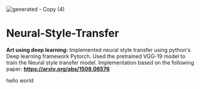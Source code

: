![generated - Copy (4)](https://user-images.githubusercontent.com/64744264/109522640-7df81d80-7ad4-11eb-8fd8-a61efa66c3f4.png)
# Neural-Style-Transfer
**Art using deep learning:** 
Implemented neural style transfer using python's Deep learning framework Pytorch. 
Used the pretrained VGG-19 model to train the Neural style transfer model. 
Implementation based on the following paper:
**https://arxiv.org/abs/1508.06576**

hello world

